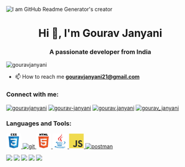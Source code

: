 ![I am GitHub Readme Generator's creator](https://arturssmirnovs.github.io/github-profile-readme-generator/images/banner.png)
<h1 align="center">Hi 👋, I'm Gourav Janyani</h1>
<h3 align="center">A passionate developer from India</h3>



<p align="left"> <img src="https://komarev.com/ghpvc/?username=gouravjanyani&label=Profile%20views&color=0e75b6&style=flat" alt="gouravjanyani" /> </p>



- 📫 How to reach me **gouravjanyani21@gmail.com**

<h3 align="left">Connect with me:</h3>
<p align="left">
<a href="https://twitter.com/gouravjanyani" target="blank"><img align="center" src="https://raw.githubusercontent.com/rahuldkjain/github-profile-readme-generator/master/src/images/icons/Social/twitter.svg" alt="gouravjanyani" height="30" width="40" /></a>
<a href="https://linkedin.com/in/gourav-janyani" target="blank"><img align="center" src="https://raw.githubusercontent.com/rahuldkjain/github-profile-readme-generator/master/src/images/icons/Social/linked-in-alt.svg" alt="gourav-janyani" height="30" width="40" /></a>
<a href="https://fb.com/gourav.janyani" target="blank"><img align="center" src="https://raw.githubusercontent.com/rahuldkjain/github-profile-readme-generator/master/src/images/icons/Social/facebook.svg" alt="gourav.janyani" height="30" width="40" /></a>
<a href="https://instagram.com/gourav_janyani" target="blank"><img align="center" src="https://raw.githubusercontent.com/rahuldkjain/github-profile-readme-generator/master/src/images/icons/Social/instagram.svg" alt="gourav_janyani" height="30" width="40" /></a>
</p>

<h3 align="left">Languages and Tools:</h3>
<p align="left"> <a href="https://www.w3schools.com/css/" target="_blank"> <img src="https://raw.githubusercontent.com/devicons/devicon/master/icons/css3/css3-original-wordmark.svg" alt="css3" width="40" height="40"/> </a> <a href="https://git-scm.com/" target="_blank"> <img src="https://www.vectorlogo.zone/logos/git-scm/git-scm-icon.svg" alt="git" width="40" height="40"/> </a> <a href="https://www.w3.org/html/" target="_blank"> <img src="https://raw.githubusercontent.com/devicons/devicon/master/icons/html5/html5-original-wordmark.svg" alt="html5" width="40" height="40"/> </a> <a href="https://www.java.com" target="_blank"> <img src="https://raw.githubusercontent.com/devicons/devicon/master/icons/java/java-original.svg" alt="java" width="40" height="40"/> </a> <a href="https://developer.mozilla.org/en-US/docs/Web/JavaScript" target="_blank"> <img src="https://raw.githubusercontent.com/devicons/devicon/master/icons/javascript/javascript-original.svg" alt="javascript" width="40" height="40"/> </a> <a href="https://postman.com" target="_blank"> <img src="https://www.vectorlogo.zone/logos/getpostman/getpostman-icon.svg" alt="postman" width="40" height="40"/> </a> </p>






![](https://github-profile-summary-cards.vercel.app/api/cards/profile-details?username=gouravjanyani&theme=dracula)
![](https://github-profile-summary-cards.vercel.app/api/cards/repos-per-language?username=gouravjanyani&theme=dracula)
![](https://github-profile-summary-cards.vercel.app/api/cards/most-commit-language?username=gouravjanyani&theme=dracula)
![](https://github-profile-summary-cards.vercel.app/api/cards/stats?username=gouravjanyani&theme=dracula)
![](https://github-profile-summary-cards.vercel.app/api/cards/productive-time?username=gouravjanyani&theme=dracula)
